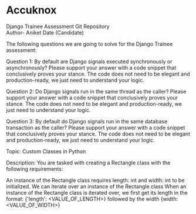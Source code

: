 # Accuknox
Django Trainee Assessment Git Repository
<br>
Author- Aniket Date (Candidate)

The following questions we are going to solve for the Django Trainee assessment:

Question 1: By default are Django signals executed synchronously or asynchronously? Please support your answer with a code snippet that conclusively proves your stance. The code does not need to be elegant and production-ready, we just need to understand your logic.

Question 2: Do Django signals run in the same thread as the caller? Please support your answer with a code snippet that conclusively proves your stance. The code does not need to be elegant and production-ready, we just need to understand your logic.

Question 3: By default do Django signals run in the same database transaction as the caller? Please support your answer with a code snippet that conclusively proves your stance. The code does not need to be elegant and production-ready, we just need to understand your logic.

Topic: Custom Classes in Python

Description: You are tasked with creating a Rectangle class with the following requirements:

An instance of the Rectangle class requires length: int and width: int to be initialized.
We can iterate over an instance of the Rectangle class 
When an instance of the Rectangle class is iterated over, we first get its length in the format: {'length': <VALUE_OF_LENGTH>} followed by the width {width: <VALUE_OF_WIDTH>}
